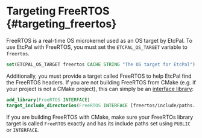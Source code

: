 # Targeting FreeRTOS                                                          {#targeting_freertos}

FreeRTOS is a real-time OS microkernel used as an OS target by EtcPal. To use EtcPal with FreeRTOS,
you must set the `ETCPAL_OS_TARGET` variable to `freertos`.

```cmake
set(ETCPAL_OS_TARGET freertos CACHE STRING "The OS target for EtcPal")
```

Additionally, you must provide a target called FreeRTOS to help EtcPal find the FreeRTOS headers.
If you are not building FreeRTOS from CMake (e.g. if your project is not a CMake project), this can
simply be an [interface library](https://cmake.org/cmake/help/latest/command/add_library.html#interface-libraries):

```cmake
add_library(FreeRTOS INTERFACE)
target_include_directories(FreeRTOS INTERFACE [freertos/include/paths...])
```

If you are building FreeRTOS with CMake, make sure your FreeRTOs library target is called
`FreeRTOS` exactly and has its include paths set using `PUBLIC` or `INTERFACE`.
